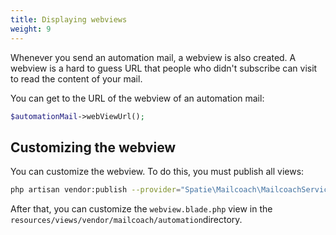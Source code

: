 ```yaml
---
title: Displaying webviews
weight: 9
---
```


Whenever you send an automation mail, a webview is also created. A webview is a hard to guess URL that people who didn't subscribe can visit to read the content of your mail.

You can get to the URL of the webview of an automation mail:

```php
$automationMail->webViewUrl();
```

## Customizing the webview

You can customize the webview. To do this, you must publish all views:

```bash
php artisan vendor:publish --provider="Spatie\Mailcoach\MailcoachServiceProvider" --tag="views"
```

After that, you can customize the `webview.blade.php` view in the `resources/views/vendor/mailcoach/automation`directory.
